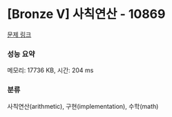 # [Bronze V] 사칙연산 - 10869 

[문제 링크](https://www.acmicpc.net/problem/10869) 

### 성능 요약

메모리: 17736 KB, 시간: 204 ms

### 분류

사칙연산(arithmetic), 구현(implementation), 수학(math)


